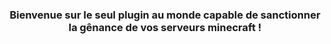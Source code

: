 <h3 align="center">Bienvenue sur le seul plugin au monde capable de sanctionner la gênance de vos serveurs minecraft !</h3>

<p align="left">
</p>
